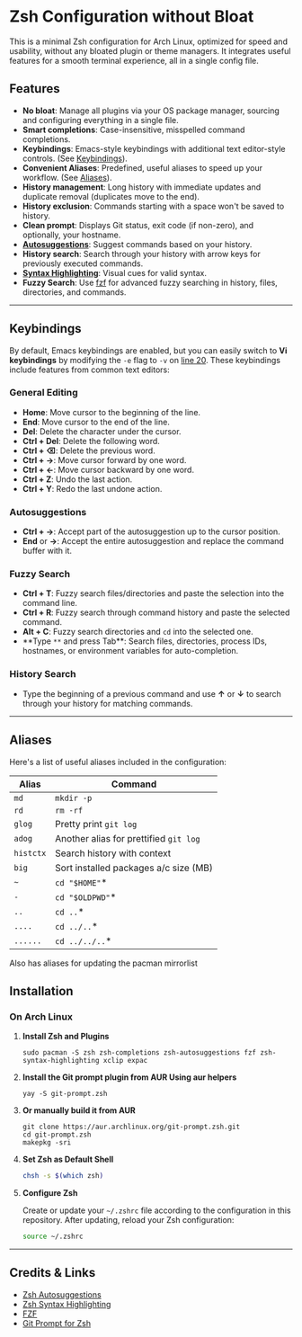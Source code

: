 # Zsh Configuration without Bloat

This is a minimal Zsh configuration for Arch Linux, optimized for speed and usability, without any bloated plugin or theme managers. It integrates useful features for a smooth terminal experience, all in a single config file.

## Features

- **No bloat**: Manage all plugins via your OS package manager, sourcing and configuring everything in a single file.
- **Smart completions**: Case-insensitive, misspelled command completions.
- **Keybindings**: Emacs-style keybindings with additional text editor-style controls. (See [Keybindings](#keybindings)).
- **Convenient Aliases**: Predefined, useful aliases to speed up your workflow. (See [Aliases](#aliases)).
- **History management**: Long history with immediate updates and duplicate removal (duplicates move to the end).
- **History exclusion**: Commands starting with a space won't be saved to history.
- **Clean prompt**: Displays Git status, exit code (if non-zero), and optionally, your hostname.
- **[Autosuggestions](https://github.com/zsh-users/zsh-autosuggestions)**: Suggest commands based on your history.
- **History search**: Search through your history with arrow keys for previously executed commands.
- **[Syntax Highlighting](https://github.com/zsh-users/zsh-syntax-highlighting)**: Visual cues for valid syntax.
- **Fuzzy Search**: Use [fzf](https://github.com/junegunn/fzf) for advanced fuzzy searching in history, files, directories, and commands.

---

## Keybindings

By default, Emacs keybindings are enabled, but you can easily switch to **Vi keybindings** by modifying the `-e` flag to `-v` on [line 20](https://github.com/aditya-narayan-sahoo/my-zsh/blob/main/.zshrc#L20). These keybindings include features from common text editors:

### General Editing

- **Home**: Move cursor to the beginning of the line.
- **End**: Move cursor to the end of the line.
- **Del**: Delete the character under the cursor.
- **Ctrl + Del**: Delete the following word.
- **Ctrl + ⌫**: Delete the previous word.
- **Ctrl + →**: Move cursor forward by one word.
- **Ctrl + ←**: Move cursor backward by one word.
- **Ctrl + Z**: Undo the last action.
- **Ctrl + Y**: Redo the last undone action.

### Autosuggestions

- **Ctrl + →**: Accept part of the autosuggestion up to the cursor position.
- **End** or **→**: Accept the entire autosuggestion and replace the command buffer with it.

### Fuzzy Search

- **Ctrl + T**: Fuzzy search files/directories and paste the selection into the command line.
- **Ctrl + R**: Fuzzy search through command history and paste the selected command.
- **Alt + C**: Fuzzy search directories and `cd` into the selected one.
- **Type `**` and press Tab\*\*: Search files, directories, process IDs, hostnames, or environment variables for auto-completion.

### History Search

- Type the beginning of a previous command and use **↑** or **↓** to search through your history for matching commands.

---

## Aliases

Here's a list of useful aliases included in the configuration:

| Alias     | Command                                |
| --------- | -------------------------------------- |
| `md`      | `mkdir -p`                             |
| `rd`      | `rm -rf`                               |
| `glog`    | Pretty print `git log`                 |
| `adog`    | Another alias for prettified `git log` |
| `histctx` | Search history with context            |
| `big`     | Sort installed packages a/c size (MB)  |
| `~`       | `cd "$HOME"`\*                         |
| `-`       | `cd "$OLDPWD"`\*                       |
| `..`      | `cd ..`\*                              |
| `....`    | `cd ../..`\*                           |
| `......`  | `cd ../../..`\*                        |

Also has aliases for updating the pacman mirrorlist

## Installation

### On Arch Linux

1. **Install Zsh and Plugins**

   ```
   sudo pacman -S zsh zsh-completions zsh-autosuggestions fzf zsh-syntax-highlighting xclip expac
   ```

2. **Install the Git prompt plugin from AUR Using aur helpers**

   ```
   yay -S git-prompt.zsh
   ```

3. **Or manually build it from AUR**

   ```
   git clone https://aur.archlinux.org/git-prompt.zsh.git
   cd git-prompt.zsh
   makepkg -sri
   ```

4. **Set Zsh as Default Shell**

   ```bash
   chsh -s $(which zsh)
   ```

5. **Configure Zsh**

   Create or update your `~/.zshrc` file according to the configuration in this repository. After updating, reload your Zsh configuration:

   ```bash
   source ~/.zshrc
   ```

---

## Credits & Links

- [Zsh Autosuggestions](https://github.com/zsh-users/zsh-autosuggestions)
- [Zsh Syntax Highlighting](https://github.com/zsh-users/zsh-syntax-highlighting)
- [FZF](https://github.com/junegunn/fzf)
- [Git Prompt for Zsh](https://aur.archlinux.org/packages/git-prompt.zsh)
